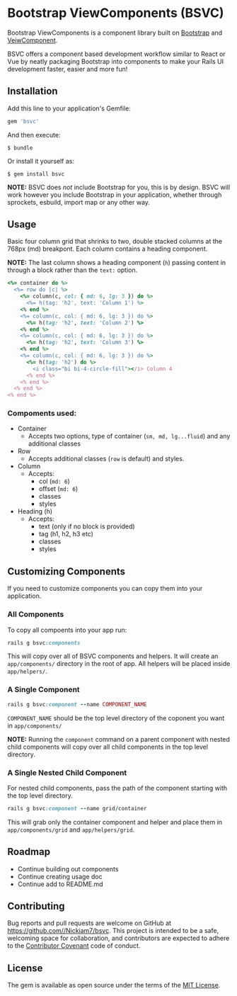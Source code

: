 # Bootstrap ViewComponents (BSVC)

Bootstrap ViewComponents is a component library built on [Bootstrap](https://github.com/twbs/bootstrap) and [VeiwComponent](https://github.com/viewcomponent/view_component).

BSVC offers a component based development workflow similar to React or Vue by neatly packaging Bootstrap into components to make your Rails UI development faster, easier and more fun!

## Installation

Add this line to your application's Gemfile:

```ruby
gem 'bsvc'
```

And then execute:

    $ bundle

Or install it yourself as:

    $ gem install bsvc


**NOTE:** BSVC does _not_ include Bootstrap for you, this is by design. BSVC will work however you include Bootstrap in your application, whether through sprockets, esbuild, import map or any other way.

## Usage

Basic four column grid that shrinks to two, double stacked columns at the 768px (md) breakpont. Each column contains a heading component.

**NOTE:** The last column shows a heading component (`h`) passing content in through a block rather than the `text:` option.

```ruby
<%= container do %>
  <%= row do |c| %>
    <%= column(c, col: { md: 6, lg: 3 }) do %>
      <%= h(tag: 'h2', text: 'Column 1') %>
    <% end %>
    <%= column(c, col: { md: 6, lg: 3 }) do %>
      <%= h(tag: 'h2', text: 'Column 2') %>
    <% end %>
    <%= column(c, col: { md: 6, lg: 3 }) do %>
      <%= h(tag: 'h2', text: 'Column 3') %>
    <% end %>
    <%= column(c, col: { md: 6, lg: 3 }) do %>
      <%= h(tag: 'h2') do %>
        <i class="bi bi-4-circle-fill"></i> Column 4
      <% end %>
    <% end %>
  <% end %>
<% end %>
```

### Compoments used:
- Container
  - Accepts two options, type of container (`sm, md, lg...fluid`) and any additional classes
- Row
  - Accepts additional classes (`row` is default) and styles.
- Column
  - Accepts:
    - col (`md: 6`)
    - offset (`md: 6`)
    - classes
    - styles
- Heading (h)
  - Accepts:
    - text (only if no block is provided)
    - tag (h1, h2, h3 etc)
    - classes
    - styles

## Customizing Components

If you need to customize components you can copy them into your application.

### All Components

To copy all compoents into your app run:

```ruby
rails g bsvc:components
```

This will copy over all of BSVC components and helpers. It will create an `app/components/` directory in the root of app. All helpers will be placed inside `app/helpers/`.

### A Single Component

```ruby
rails g bsvc:component --name COMPONENT_NAME
```
`COMPONENT_NAME` should be the top level directory of the coponent you want in `app/components/`

**NOTE:** Running the `component` command on a parent component with nested child components will copy over all child components in the top level directory.

### A Single Nested Child Component
For nested child components, pass the path of the component starting with the top level directory.

```ruby
rails g bsvc:component --name grid/container
```

This will grab only the container component and helper and place them in `app/components/grid` and `app/helpers/grid`.


## Roadmap
- Continue building out components
- Continue creating usage doc
- Continue add to README.md

## Contributing

Bug reports and pull requests are welcome on GitHub at https://github.com//Nickiam7/bsvc. This project is intended to be a safe, welcoming space for collaboration, and contributors are expected to adhere to the [Contributor Covenant](http://contributor-covenant.org) code of conduct.

## License

The gem is available as open source under the terms of the [MIT License](https://opensource.org/licenses/MIT).
